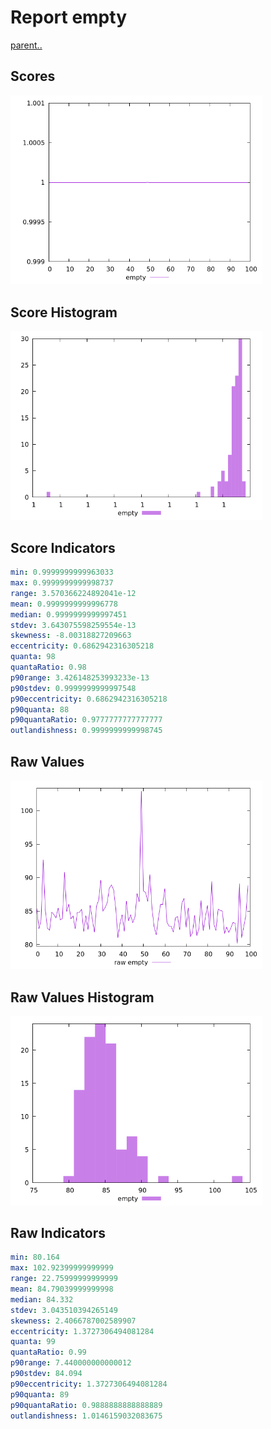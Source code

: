 # Report empty

[parent..](./..)  


## Scores

![score](./score.png)  

## Score Histogram

![hist](./hist.png)  

## Score Indicators

```yaml
min: 0.9999999999963033
max: 0.9999999999998737
range: 3.570366224892041e-12
mean: 0.9999999999996778
median: 0.9999999999997451
stdev: 3.643075598259554e-13
skewness: -8.00318827209663
eccentricity: 0.6862942316305218
quanta: 98
quantaRatio: 0.98
p90range: 3.426148253993233e-13
p90stdev: 0.9999999999997548
p90eccentricity: 0.6862942316305218
p90quanta: 88
p90quantaRatio: 0.9777777777777777
outlandishness: 0.9999999999998745

```

## Raw Values

![raw](./raw.png)  

## Raw Values Histogram

![raw hist](./raw_hist.png)  

## Raw Indicators

```yaml
min: 80.164
max: 102.92399999999999
range: 22.75999999999999
mean: 84.79039999999998
median: 84.332
stdev: 3.043510394265149
skewness: 2.4066787002589907
eccentricity: 1.3727306494081284
quanta: 99
quantaRatio: 0.99
p90range: 7.440000000000012
p90stdev: 84.094
p90eccentricity: 1.3727306494081284
p90quanta: 89
p90quantaRatio: 0.9888888888888889
outlandishness: 1.0146159032083675

```

<style>
  img {
    max-width: 80%;
  }
</style>
      
